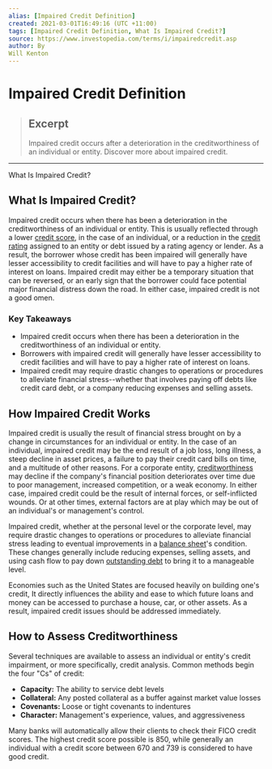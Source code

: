 ```yaml
---
alias: [Impaired Credit Definition]
created: 2021-03-01T16:49:16 (UTC +11:00)
tags: [Impaired Credit Definition, What Is Impaired Credit?]
source: https://www.investopedia.com/terms/i/impairedcredit.asp
author: By
Will Kenton
---
```


# Impaired Credit Definition

> ## Excerpt
> Impaired credit occurs after a deterioration in the creditworthiness of an individual or entity. Discover more about impaired credit.

---

What Is Impaired Credit?
## What Is Impaired Credit?

Impaired credit occurs when there has been a deterioration in the creditworthiness of an individual or entity. This is usually reflected through a lower [credit score](https://www.investopedia.com/terms/c/credit_score.asp), in the case of an individual, or a reduction in the [credit rating](https://www.investopedia.com/terms/c/creditrating.asp) assigned to an entity or debt issued by a rating agency or lender. As a result, the borrower whose credit has been impaired will generally have lesser accessibility to credit facilities and will have to pay a higher rate of interest on loans. Impaired credit may either be a temporary situation that can be reversed, or an early sign that the borrower could face potential major financial distress down the road. In either case, impaired credit is not a good omen.

### Key Takeaways

-   Impaired credit occurs when there has been a deterioration in the creditworthiness of an individual or entity.
-   Borrowers with impaired credit will generally have lesser accessibility to credit facilities and will have to pay a higher rate of interest on loans.
-   Impaired credit may require drastic changes to operations or procedures to alleviate financial stress--whether that involves paying off debts like credit card debt, or a company reducing expenses and selling assets.

## How Impaired Credit Works

Impaired credit is usually the result of financial stress brought on by a change in circumstances for an individual or entity. In the case of an individual, impaired credit may be the end result of a job loss, long illness, a steep decline in asset prices, a failure to pay their credit card bills on time, and a multitude of other reasons. For a corporate entity, [creditworthiness](https://www.investopedia.com/terms/c/credit-worthiness.asp) may decline if the company's financial position deteriorates over time due to poor management, increased competition, or a weak economy. In either case, impaired credit could be the result of internal forces, or self-inflicted wounds. Or at other times, external factors are at play which may be out of an individual's or management's control.

Impaired credit, whether at the personal level or the corporate level, may require drastic changes to operations or procedures to alleviate financial stress leading to eventual improvements in a [balance sheet](https://www.investopedia.com/terms/b/balancesheet.asp)'s condition. These changes generally include reducing expenses, selling assets, and using cash flow to pay down [outstanding debt](https://www.investopedia.com/terms/a/average-outstanding-balance.asp) to bring it to a manageable level.

Economies such as the United States are focused heavily on building one's credit, It directly influences the ability and ease to which future loans and money can be accessed to purchase a house, car, or other assets. As a result, impaired credit issues should be addressed immediately.

## How to Assess Creditworthiness

Several techniques are available to assess an individual or entity's credit impairment, or more specifically, credit analysis. Common methods begin the four "Cs" of credit:

-   **Capacity:** The ability to service debt levels
-   **Collateral:** Any posted collateral as a buffer against market value losses
-   **Covenants:** Loose or tight covenants to indentures
-   **Character:** Management's experience, values, and aggressiveness

Many banks will automatically allow their clients to check their FICO credit scores. The highest credit score possible is 850, while generally an individual with a credit score between 670 and 739 is considered to have good credit.
